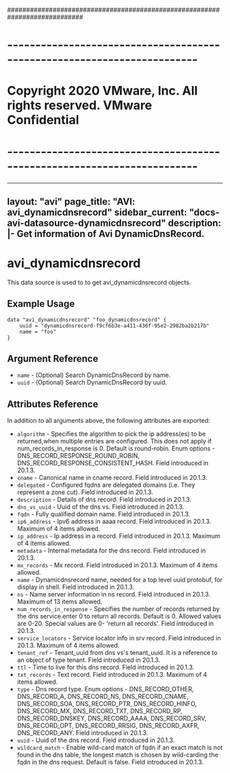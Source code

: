 ############################################################################
# ------------------------------------------------------------------------
# Copyright 2020 VMware, Inc.  All rights reserved. VMware Confidential
# ------------------------------------------------------------------------
###

---
layout: "avi"
page_title: "AVI: avi_dynamicdnsrecord"
sidebar_current: "docs-avi-datasource-dynamicdnsrecord"
description: |-
  Get information of Avi DynamicDnsRecord.
---

# avi_dynamicdnsrecord

This data source is used to to get avi_dynamicdnsrecord objects.

## Example Usage

```hcl
data "avi_dynamicdnsrecord" "foo_dynamicdnsrecord" {
    uuid = "dynamicdnsrecord-f9cf6b3e-a411-436f-95e2-2982ba2b217b"
    name = "foo"
}
```

## Argument Reference

* `name` - (Optional) Search DynamicDnsRecord by name.
* `uuid` - (Optional) Search DynamicDnsRecord by uuid.

## Attributes Reference

In addition to all arguments above, the following attributes are exported:

* `algorithm` - Specifies the algorithm to pick the ip address(es) to be returned,when multiple entries are configured. This does not apply if num_records_in_response is 0. Default is round-robin. Enum options - DNS_RECORD_RESPONSE_ROUND_ROBIN, DNS_RECORD_RESPONSE_CONSISTENT_HASH. Field introduced in 20.1.3.
* `cname` - Canonical name in cname record. Field introduced in 20.1.3.
* `delegated` - Configured fqdns are delegated domains (i.e. They represent a zone cut). Field introduced in 20.1.3.
* `description` - Details of dns record. Field introduced in 20.1.3.
* `dns_vs_uuid` - Uuid of the dns vs. Field introduced in 20.1.3.
* `fqdn` - Fully qualified domain name. Field introduced in 20.1.3.
* `ip6_address` - Ipv6 address in aaaa record. Field introduced in 20.1.3. Maximum of 4 items allowed.
* `ip_address` - Ip address in a record. Field introduced in 20.1.3. Maximum of 4 items allowed.
* `metadata` - Internal metadata for the dns record. Field introduced in 20.1.3.
* `mx_records` - Mx record. Field introduced in 20.1.3. Maximum of 4 items allowed.
* `name` - Dynamicdnsrecord name, needed for a top level uuid protobuf, for display in shell. Field introduced in 20.1.3.
* `ns` - Name server information in ns record. Field introduced in 20.1.3. Maximum of 13 items allowed.
* `num_records_in_response` - Specifies the number of records returned by the dns service.enter 0 to return all records. Default is 0. Allowed values are 0-20. Special values are 0- 'return all records'. Field introduced in 20.1.3.
* `service_locators` - Service locator info in srv record. Field introduced in 20.1.3. Maximum of 4 items allowed.
* `tenant_ref` - Tenant_uuid from dns vs's tenant_uuid. It is a reference to an object of type tenant. Field introduced in 20.1.3.
* `ttl` - Time to live for this dns record. Field introduced in 20.1.3.
* `txt_records` - Text record. Field introduced in 20.1.3. Maximum of 4 items allowed.
* `type` - Dns record type. Enum options - DNS_RECORD_OTHER, DNS_RECORD_A, DNS_RECORD_NS, DNS_RECORD_CNAME, DNS_RECORD_SOA, DNS_RECORD_PTR, DNS_RECORD_HINFO, DNS_RECORD_MX, DNS_RECORD_TXT, DNS_RECORD_RP, DNS_RECORD_DNSKEY, DNS_RECORD_AAAA, DNS_RECORD_SRV, DNS_RECORD_OPT, DNS_RECORD_RRSIG, DNS_RECORD_AXFR, DNS_RECORD_ANY. Field introduced in 20.1.3.
* `uuid` - Uuid of the dns record. Field introduced in 20.1.3.
* `wildcard_match` - Enable wild-card match of fqdn  if an exact match is not found in the dns table, the longest match is chosen by wild-carding the fqdn in the dns request. Default is false. Field introduced in 20.1.3.

